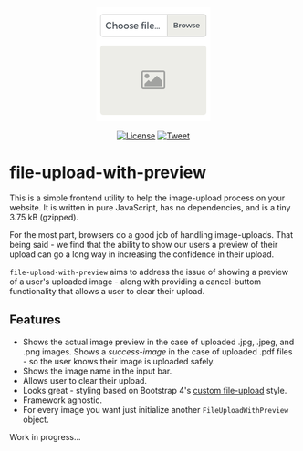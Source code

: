 <p align="center"><a href="" target="_blank"><img width="200" src="static/file-upload-with-preview.png"></a></p>

<p align="center">
  <a href="http://opensource.org/licenses/MIT"><img src="https://img.shields.io/badge/license-MIT-blue.svg" alt="License"></a>
  <a href="https://twitter.com/intent/tweet?url=https%3A%2F%2Fgithub.com%2Fpromosis%2Ffile-upload-with-preview&text=Check%20out%20file-upload-with-preview%20on%20GitHub&via=promosis">
  <img src="https://img.shields.io/twitter/url/https/github.com/johndatserakis/koa-vue-notes-api.svg?style=social" alt="Tweet"></a>
</p>

# file-upload-with-preview

This is a simple frontend utility to help the image-upload process on your website. It is written in pure JavaScript, has no dependencies, and is a tiny 3.75 kB (gzipped).

For the most part, browsers do a good job of handling image-uploads. That being said - we find that the ability to show our users a preview of their upload can go a long way in increasing the confidence in their upload.

`file-upload-with-preview` aims to address the issue of showing a preview of a user's uploaded image - along with providing a cancel-buttom functionality that allows a user to clear their upload.

## Features
- Shows the actual image preview in the case of uploaded .jpg, .jpeg, and .png images. Shows a *success-image* in the case of uploaded .pdf files - so the user knows their image is uploaded safely.
- Shows the image name in the input bar.
- Allows user to clear their upload.
- Looks great - styling based on Bootstrap 4's [custom file-upload](https://getbootstrap.com/docs/4.0/components/forms/#file-browser) style.
- Framework agnostic.
- For every image you want just initialize another `FileUploadWithPreview` object.

Work in progress...
